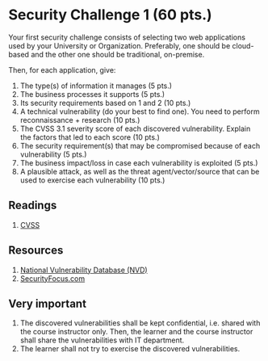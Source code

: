# Security Challenge 1 (60 pts.)

Your first security challenge consists of selecting two web applications used by your University or Organization. Preferably, one should be cloud-based and the other one should be traditional, on-premise.

Then, for each application, give:

1. The type(s) of information it manages (5 pts.)
2. The business processes it supports (5 pts.)
3. Its security requirements based on 1 and 2 (10 pts.)
4. A technical vulnerability (do your best to find one). You need to perform reconnaissance + research (10 pts.)
5. The CVSS 3.1 severity score of each discovered vulnerability. Explain the factors that led to each score (10 pts.)
6. The security requirement(s) that may be compromised because of each vulnerability (5 pts.)
7. The business impact/loss in case each vulnerability is exploited (5 pts.)
8. A plausible attack, as well as the threat agent/vector/source that can be used to exercise each vulnerability (10 pts.)

## Readings
1. [CVSS](https://www.first.org/cvss/)

## Resources
1. [National Vulnerability Database (NVD)](https://nvd.nist.gov/)
2. [SecurityFocus.com](https://www.securityfocus.com)

## Very important
1. The discovered vulnerabilities shall be kept confidential, i.e. shared with the course instructor only. Then, the learner and the course instructor shall share the vulnerabilities with IT department.
2. The learner shall not try to exercise the discovered vulnerabilities.
